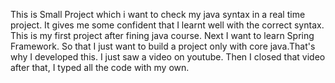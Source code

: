 This is Small Project which i want to check my java syntax in a real time project.
It gives me some confident that I learnt well with the correct syntax.
This is my first project after fining java course.
Next I want to learn Spring Framework.
So that I just want to build a project only with core java.That's why I developed this.
I just saw a video on youtube. Then I closed that video after that, I typed all the code with my own.
